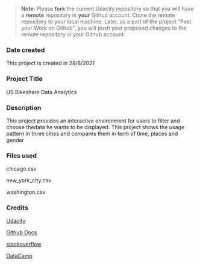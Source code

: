 >**Note**: Please **fork** the current Udacity repository so that you will have a **remote** repository in **your** Github account. Clone the remote repository to your local machine. Later, as a part of the project "Post your Work on Github", you will push your proposed changes to the remote repository in your Github account.

### Date created
This project is created in 28/8/2021

### Project Title
 US Bikeshare Data Analytics

### Description
This project provides an interactive environment for users to filter and choose thedata he wants to be displayed. This project shows the usage pattern in three cities and compares them in term of time, places and gender

### Files used
chicago.csv

new_york_city.csv

washington.csv

### Credits

[Udacity](https://www.udacity.com)

[Github Docs](https://docs.github.com/en)

[stackoverflow](https://stackoverflow.com)

[DataCamp](https://www.datacamp.com)
